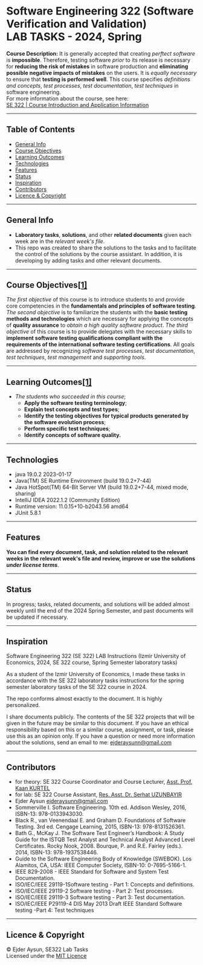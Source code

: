 # Software Engineering 322 (Software Verification and Validation) <br> LAB TASKS - 2024, Spring
**Course Description:** It is generally accepted that creating _perftect software_ is **impossible**. Therefore, testing software _prior_ to its release is necessary for **reducing the risk of mistakes** in software production and **eliminating possible negative impacts of mistakes** on the users. It is _equally necessary_ to ensure that **testing is performed well**. This course specifies _definitions and concepts_, _test processes_, _test documentation_, _test techniques_ in software engineering.  
For more information about the course, see here:  
[SE 322 | Course Introduction and Application Information](https://se.ieu.edu.tr/en/syllabus/type/read/id/SE+322)

---
## Table of Contents
* [General Info](#general-info)
* [Course Objectives](#course-objectives1)
* [Learning Outcomes](#learning-outcomes1)
* [Technologies](#technologies)
* [Features](#features)
* [Status](#status)
* [Inspiration](#inspiration)
* [Contributors](#contributors)
* [Licence & Copyright](#licence--copyright)

---
## General Info
* **Laboratory tasks**, **solutions**, and other **related documents** given each week are in the _relevant week's file_.
* This repo was created to share the solutions to the tasks and to facilitate the control of the solutions by the course assistant. In addition, it is developing by adding tasks and other relevant documents.  

---
## Course Objectives[[1]](https://se.ieu.edu.tr/en/syllabus/type/read/id/SE+322)
_The first objective_ of this course is to introduce students to and provide core competencies in the **fundamentals and principles of software testing**. _The second objective_ is to familiarize the students with the **basic testing methods and technologies** which are necessary for applying the concepts of **quality assurance** to _obtain a high quality software product_. _The third objective_ of this course is to provide delegates with the necessary skills to **implement software testing qualifications compliant with the requirements of the international software testing certifications**. All goals are addressed by recognizing _software test processes_, _test documentation_, _test techniques_, _test management_ and _supporting tools_.  

---
## Learning Outcomes[[1]](https://se.ieu.edu.tr/en/syllabus/type/read/id/SE+311)
- _The students who succeeded in this course_;
  - **Apply the software testing terminology**;
  - **Explain test concepts and test types**;
  - **Identify the testing objectives for typical products generated by the software evolution process**;
  - **Perform specific test techniques**;
  - **Identify concepts of software quality.**

---
## Technologies
* java 19.0.2 2023-01-17
* Java(TM) SE Runtime Environment (build 19.0.2+7-44)
* Java HotSpot(TM) 64-Bit Server VM (build 19.0.2+7-44, mixed mode, sharing)
* IntelliJ IDEA 2022.1.2 (Community Edition)
* Runtime version: 11.0.15+10-b2043.56 amd64
* JUnit 5.8.1
---
## Features
**You can find every document, task, and solution related to the relevant weeks in the relevant week's file and review, improve or use the solutions _under license terms_**.

---
## Status
In progress; tasks, related documents, and solutions will be added almost weekly until the end of the 2024 Spring Semester, and past documents will be updated if necessary.

---
## Inspiration
Software Engineering 322 (SE 322) LAB Instructions (Izmir University of Economics, 2024, SE 322 course, Spring Semester laboratory tasks)

As a student of the Izmir University of Economics, I made these tasks in accordance with the SE 322 laboratory tasks instructions for the spring semester laboratory tasks of the SE 322 course in 2024.

The repo conforms almost exactly to the document. It is highly personalized.

I share documents publicly. The contents of the SE 322 projects that will be given in the future may be similar to this document. If you have an ethical responsibility based on this or a similar course, assignment, or task, please use this as an opinion only. If you have a question or need more information about the solutions, send an email to me: <ejderaysunn@gmail.com>

---
## Contributors
- for theory: SE 322 Course Coordinator and Course Lecturer, [Asst. Prof. Kaan KURTEL](https://people.ieu.edu.tr/en/kaankurtel/main)
- for lab: SE 322 Course Assistant, [Res. Asst. Dr. Serhat UZUNBAYIR](https://people.ieu.edu.tr/en/serhatuzunbayir/main)
- Ejder Aysun <ejderaysunn@gmail.com>
- Sommerville I. Software Engineering. 10th ed. Addison Wesley, 2016, ISBN-13: 978-0133943030.
- Black R., van Veenendaal E. and Graham D. Foundations of Software Testing. 3rd ed. Cengage Learning, 2015, ISBN-13: 978-8131526361.
- Bath G., McKay J. The Software Test Engineer’s Handbook: A Study Guide for the ISTQB Test Analyst and Technical Analyst Advanced Level Certificates. Rocky Nook, 2008. Bourque, P. and R.E. Fairley (eds.). 2014, ISBN-13: 978-1937538446.
- Guide to the Software Engineering Body of Knowledge (SWEBOK). Los Alamitos, CA, USA: IEEE Computer Society, ISBN-10: 0-7695-5166-1.
- IEEE 829-2008 - IEEE Standard for Software and System Test Documentation.
- ISO/IEC/IEEE 29119-1Software testing - Part 1: Concepts and definitions.
- ISO/IEC/IEEE 29119-2 Software testing - Part 2: Test processes.
- ISO/IEC/IEEE 29119-3 Software testing - Part 3: Test documentation.
- ISO/IEC/IEEE P29119-4 DIS May 2013 Draft IEEE Standard Software testing -Part 4: Test techniques

---
## Licence & Copyright
© Ejder Aysun, SE322 Lab Tasks  
Licensed under the [MIT Licence](https://github.com/EjderAysun/SE322-Lab-Tasks/blob/main/LICENCE)